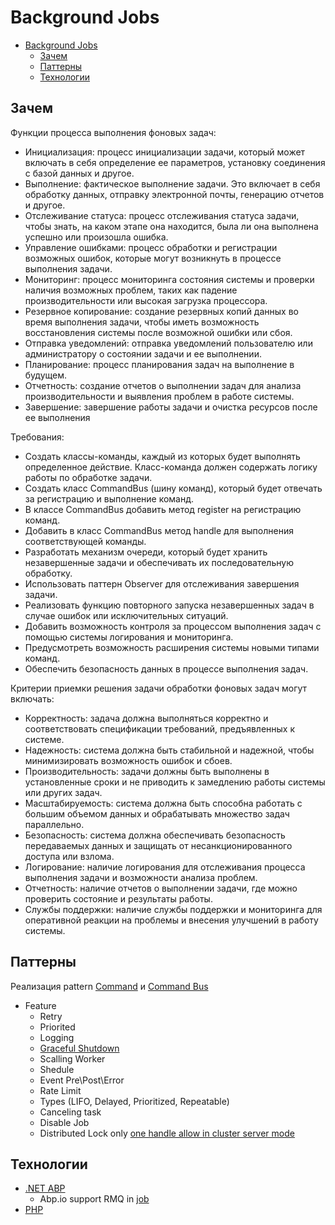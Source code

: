# Background Jobs

- [Background Jobs](#background-jobs)
  - [Зачем](#зачем)
  - [Паттерны](#паттерны)
  - [Технологии](#технологии)

## Зачем

Функции процесса выполнения фоновых задач:

- Инициализация: процесс инициализации задачи, который может включать в себя определение ее параметров, установку соединения с базой данных и другое.
- Выполнение: фактическое выполнение задачи. Это включает в себя обработку данных, отправку электронной почты, генерацию отчетов и другое.
- Отслеживание статуса: процесс отслеживания статуса задачи, чтобы знать, на каком этапе она находится, была ли она выполнена успешно или произошла ошибка.
- Управление ошибками: процесс обработки и регистрации возможных ошибок, которые могут возникнуть в процессе выполнения задачи.
- Мониторинг: процесс мониторинга состояния системы и проверки наличия возможных проблем, таких как падение производительности или высокая загрузка процессора.
- Резервное копирование: создание резервных копий данных во время выполнения задачи, чтобы иметь возможность восстановления системы после возможной ошибки или сбоя.
- Отправка уведомлений: отправка уведомлений пользователю или администратору о состоянии задачи и ее выполнении.
- Планирование: процесс планирования задач на выполнение в будущем.
- Отчетность: создание отчетов о выполнении задач для анализа производительности и выявления проблем в работе системы.
- Завершение: завершение работы задачи и очистка ресурсов после ее выполнения

Требования:

- Создать классы-команды, каждый из которых будет выполнять определенное действие. Класс-команда должен содержать логику работы по обработке задачи.
- Создать класс CommandBus (шину команд), который будет отвечать за регистрацию и выполнение команд.
- В классе CommandBus добавить метод register на регистрацию команд.
- Добавить в класс CommandBus метод handle для выполнения соответствующей команды.
- Разработать механизм очереди, который будет хранить незавершенные задачи и обеспечивать их последовательную обработку.
- Использовать паттерн Observer для отслеживания завершения задачи.
- Реализовать функцию повторного запуска незавершенных задач в случае ошибок или исключительных ситуаций.
- Добавить возможность контроля за процессом выполнения задач с помощью системы логирования и мониторинга.
- Предусмотреть возможность расширения системы новыми типами команд.
- Обеспечить безопасность данных в процессе выполнения задач.

Критерии приемки решения задачи обработки фоновых задач могут включать:

- Корректность: задача должна выполняться корректно и соответствовать спецификации требований, предъявленных к системе.
- Надежность: система должна быть стабильной и надежной, чтобы минимизировать возможность ошибок и сбоев.
- Производительность: задачи должны быть выполнены в установленные сроки и не приводить к замедлению работы системы или других задач.
- Масштабируемость: система должна быть способна работать с большим объемом данных и обрабатывать множество задач параллельно.
- Безопасность: система должна обеспечивать безопасность передаваемых данных и защищать от несанкционированного доступа или взлома.
- Логирование: наличие логирования для отслеживания процесса выполнения задачи и возможности анализа проблем.
- Отчетность: наличие отчетов о выполнении задачи, где можно проверить состояние и результаты работы.
- Службы поддержки: наличие службы поддержки и мониторинга для оперативной реакции на проблемы и внесения улучшений в работу системы.

## Паттерны

Реализация pattern [Command](../../arch/pattern/command.md) и [Command Bus](command.bus.md)

- Feature
  - Retry
  - Priorited
  - Logging
  - [Graceful Shutdown](deployment/graceful.shutdown.md)
  - Scalling Worker
  - Shedule
  - Event Pre\Post\Error
  - Rate Limit
  - Types (LIFO, Delayed, Prioritized, Repeatable)
  - Canceling task
  - Disable Job
  - Distributed Lock only [one handle allow in cluster server mode](https://docs.abp.io/en/abp/latest/Background-Jobs#clustered-deployment)

## Технологии

- [.NET ABP](https://docs.abp.io/en/abp/4.4/Background-Jobs)
  - Abp.io support RMQ in [job](https://docs.abp.io/en/abp/4.4/Background-Jobs-RabbitMq)
- [PHP](../../technology/framework/php.md)
